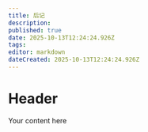 ```yaml
---
title: 后记
description: 
published: true
date: 2025-10-13T12:24:24.926Z
tags: 
editor: markdown
dateCreated: 2025-10-13T12:24:24.926Z
---
```


# Header
Your content here